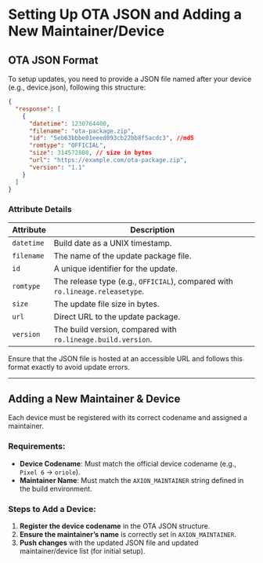 # Setting Up OTA JSON and Adding a New Maintainer/Device  

## OTA JSON Format  

To setup updates, you need to provide a JSON file named after your device (e.g., device.json), following this structure:

```device.json
{
  "response": [
    {
      "datetime": 1230764400,
      "filename": "ota-package.zip",
      "id": "5eb63bbbe01eeed093cb22bb8f5acdc3", //md5
      "romtype": "OFFICIAL",
      "size": 314572800, // size in bytes
      "url": "https://example.com/ota-package.zip",
      "version": "1.1"
    }
  ]
}
```

### Attribute Details  

| Attribute  | Description  |
|------------|-------------|
| `datetime`  | Build date as a UNIX timestamp.  |
| `filename`  | The name of the update package file.  |
| `id`  | A unique identifier for the update.  |
| `romtype`  | The release type (e.g., `OFFICIAL`), compared with `ro.lineage.releasetype`.  |
| `size`  | The update file size in bytes.  |
| `url`  | Direct URL to the update package.  |
| `version`  | The build version, compared with `ro.lineage.build.version`.  |

Ensure that the JSON file is hosted at an accessible URL and follows this format exactly to avoid update errors.  

---

## Adding a New Maintainer & Device  

Each device must be registered with its correct codename and assigned a maintainer.  

### Requirements:  

- **Device Codename**: Must match the official device codename (e.g., `Pixel 6` → `oriole`).  
- **Maintainer Name**: Must match the `AXION_MAINTAINER` string defined in the build environment.  

### Steps to Add a Device:  

1. **Register the device codename** in the OTA JSON structure.  
2. **Ensure the maintainer’s name** is correctly set in `AXION_MAINTAINER`.  
3. **Push changes** with the updated JSON file and updated maintainer/device list (for initial setup).  
